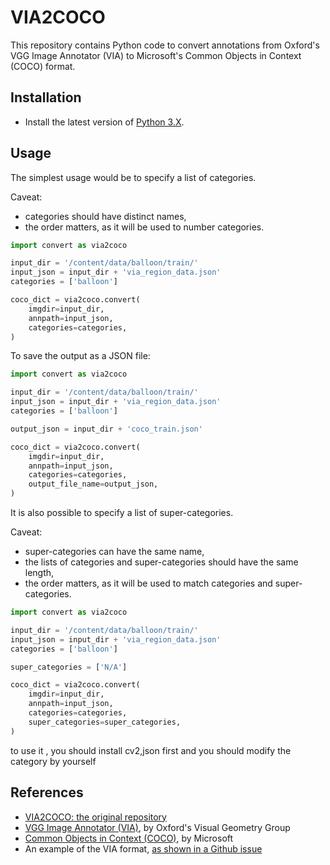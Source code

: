 # VIA2COCO

This repository contains Python code to convert annotations from Oxford's VGG Image Annotator (VIA) to Microsoft's Common Objects in Context (COCO) format.

## Installation

- Install the latest version of [Python 3.X](https://www.python.org/downloads/).

## Usage

The simplest usage would be to specify a list of categories.

Caveat:
-   categories should have distinct names,
-   the order matters, as it will be used to number categories.

```python
import convert as via2coco

input_dir = '/content/data/balloon/train/'
input_json = input_dir + 'via_region_data.json'
categories = ['balloon']

coco_dict = via2coco.convert(
    imgdir=input_dir,
    annpath=input_json,
    categories=categories,
)
```

To save the output as a JSON file:

```python
import convert as via2coco

input_dir = '/content/data/balloon/train/'
input_json = input_dir + 'via_region_data.json'
categories = ['balloon']

output_json = input_dir + 'coco_train.json'

coco_dict = via2coco.convert(
    imgdir=input_dir,
    annpath=input_json,
    categories=categories,
    output_file_name=output_json,
)
```

It is also possible to specify a list of super-categories.

Caveat:
-   super-categories can have the same name,
-   the lists of categories and super-categories should have the same length,
-   the order matters, as it will be used to match categories and super-categories. 

```python
import convert as via2coco

input_dir = '/content/data/balloon/train/'
input_json = input_dir + 'via_region_data.json'
categories = ['balloon']

super_categories = ['N/A']

coco_dict = via2coco.convert(
    imgdir=input_dir,
    annpath=input_json,
    categories=categories,
    super_categories=super_categories,
)
```

to use it , you should install cv2,json first
and you should modify the category by yourself

## References

-   [VIA2COCO: the original repository](https://github.com/codingwolfman/VIA2COCO)
-   [VGG Image Annotator (VIA)](http://www.robots.ox.ac.uk/~vgg/software/via/), by Oxford's Visual Geometry Group
-   [Common Objects in Context (COCO)](https://cocodataset.org/), by Microsoft
-   An example of the VIA format, [as shown in a Github issue](https://github.com/matterport/Mask_RCNN/issues/1973#issuecomment-577886927)
